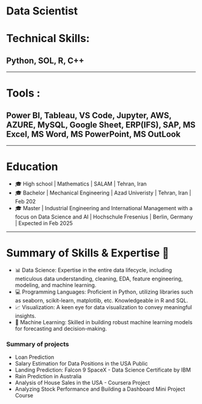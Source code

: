 # Data Scientist

# Technical Skills: 
## Python, SOL, R, C++
----

# Tools : 
## Power BI, Tableau, VS Code, Jupyter, AWS, AZURE, MySQL, Google Sheet, ERP(IFS), SAP, MS Excel, MS Word, MS PowerPoint, MS OutLook
---

# Education

- 🎓 High school | Mathematics | SALAM | Tehran, Iran  
- 🎓 Bachelor | Mechanical Engineering | Azad Univeristy | Tehran, Iran | Feb 202
- 🎓 Master | Industrial Engineering and International Management with a focus on Data Science and AI | Hochschule Fresenius | Berlin, Germany | Expected in Feb 2025

---

# Summary of Skills & Expertise 🚀

- 📊 Data Science: Expertise in the entire data lifecycle, including meticulous data understanding, cleaning, EDA, feature engineering, modeling, and machine learning.
- 💻 Programming Languages: Proficient in Python, utilizing libraries such as seaborn, scikit-learn, matplotlib, etc. Knowledgeable in R and SQL.
- 📈 Visualization: A keen eye for data visualization to convey meaningful insights.
- 🤖 Machine Learning: Skilled in building robust machine learning models for forecasting and decision-making.

###  Summary of projects 

- Loan Prediction
- Salary Estimation for Data Positions in the USA Public
- Landing Prediction: Falcon 9 SpaceX - Data Science Certificate by IBM
- Rain Prediction in Australia
- Analysis of House Sales in the USA - Coursera Project
- Analyzing Stock Performance and Building a Dashboard Mini Project Course
